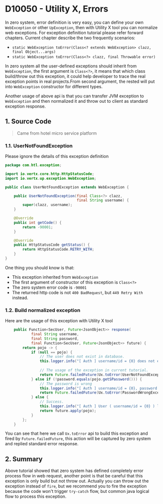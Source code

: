 # D10050 - Utility X, Errors

In zero system, error definition is very easy, you can define your own `WebException` or other `UpException`, then with Utility X tool you can normalize web exceptions. For exception definition tutorial please refer forward chapters. Current chapter describe the two frequently scenarios:

* `static WebException toError(Class<? extends WebException> clazz, final Object...args)`
* `static WebException toError(Class<?> clazz, final Throwable error)`

In zero system all the user-defined exceptions should inherit from `WebException`, the first argument is `Class<?>`, it means that which class build/throw out this exception, it could help developer to trace the real exception points in real projects.From second argument, the rested will put into `WebException` constructor for different types.

Another usage of above api is that you can transfer JVM exception to `WebException` and then normalized it and throw out to client as standard exception response.

## 1. Source Code

> Came from hotel micro service platform

### 1.1. UserNotFoundException

Please ignore the details of this exception definition

```java
package com.htl.exception;

import io.vertx.core.http.HttpStatusCode;
import io.vertx.up.exception.WebException;

public class UserNotFoundException extends WebException {

    public UserNotFoundException(final Class<?> clazz,
                                 final String username) {
        super(clazz, username);
    }

    @Override
    public int getCode() {
        return -90001;
    }

    @Override
    public HttpStatusCode getStatus() {
        return HttpStatusCode.RETRY_WITH;
    }
}
```

One thing you should know is that:

* This exception inherited from `WebException`
* The first argument of constructor of this exception is `Class<?>`
* The zero system error code is `-90001`
* The returned http code is not `400 BadRequest`, but `449 Retry With` instead.

### 1.2. Build normalized exception

Here are the usage of this exception with Utility X tool

```java
    public Function<SecUser, Future<JsonObject>> response(
            final String username,
            final String password,
            final Function<SecUser, Future<JsonObject>> future) {
        return pojo -> {
            if (null == pojo) {
                // The user does not exist in database.
                this.logger.info("[ Auth ] username/id = {0} does not exist.", username);
            
                // The usage of the exception in current tutorial.
                return Future.failedFuture(Ux.toError(UserNotFoundException.class, this.clazz, username));
            } else if (!password.equals(pojo.getSPassword())) {
                // The password is wrong
                this.logger.info("[ Auth ] username/id = {0}, password is wrong {1}.", username, password);
                return Future.failedFuture(Ux.toError(PasswordWrongException.class, this.clazz, username));
            } else {
                // Success.
                this.logger.info("[ Auth ] User ( username/id = {0} ) login successfully.", username);
                return future.apply(pojo);
            }
        };
    }
```

You can see that here we call `Ux.toError` api to build this exception and fired by `Future.failedFuture`, this action will be captured by zero system and replied standard error response.

## 2. Summary

Above tutorial showed that zero system has defined completely error process flow in web request, another point is that be careful that this exception is only build but not throw out. Actually you can throw out the exception instead of `fire`, but we recommend you to fire the exception because the code won't trigger `try-catch` flow, but common java logical flow to process this exception.





